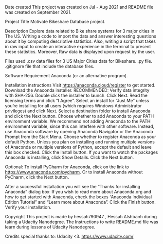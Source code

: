 Date created
This project was created on Jul - Aug 2021 and README file was created on September 2021.

Project Title
Motivate Bikeshare Database project.

Description
Explore data related to Bike share systems for 3 major cities in The US.
Writing a code to import the data and answer interesting questions about it by computing descriptive statistics. Also, writing a script that takes in raw input to create an interactive experience in the terminal to present these statistics. Moreover, Raw data is displayed upon request by the user.

Files used
.csv data files for 3 US Major Cities data for Bikeshare.
.py file.
.gitignore file that include the database files.

Software Requirement
Anaconda (or an alternative program).

Installation instructions
Visit https://anaconda.cloud/register to get started.
Download the Anaconda installer.
RECOMMENDED: Verify data integrity with SHA-256.
Double click the installer to launch.
Click Next.
Read the licensing terms and click “I Agree”.
Select an install for “Just Me” unless you’re installing for all users (which
requires Windows Administrator privileges) and click Next.
Select a destination folder to install Anaconda and click the Next button.
Choose whether to add Anaconda to your PATH environment variable. We recommend not adding Anaconda to the PATH environment variable, since this can interfere with other software. Instead, use Anaconda software by opening Anaconda Navigator or the Anaconda Prompt from the Start Menu.
Choose whether to register Anaconda as your default Python. Unless you plan on installing and running multiple versions of Anaconda or multiple versions of Python, accept the default and leave this box checked.
Click the Install button. If you want to watch the packages Anaconda is installing, click Show Details.
Click the Next button.

Optional: To install PyCharm for Anaconda, click on the link to https://www.anaconda.com/pycharm.
Or to install Anaconda without PyCharm, click the Next button.

After a successful installation you will see the “Thanks for installing Anaconda” dialog box:
If you wish to read more about Anaconda.org and how to get started with Anaconda, check the boxes “Anaconda Individual Edition Tutorial” and “Learn more about Anaconda”. Click the Finish button.
Verify your installation.

Copyright
This project is made by hessah790947 , Hessah Alshbanh during taking a Udacity Nanodegree.
The Instructions to write README.md file was learn during lessons of Udacity Nanodegree.

Credits
special thanks to: Udacity <3. https://www.udacity.com/

